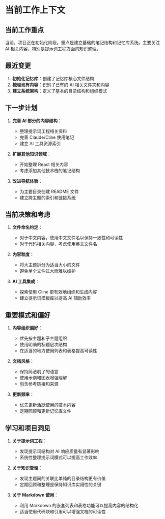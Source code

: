# 当前工作上下文

## 当前工作重点
当前，项目正在初始化阶段，重点是建立基础的笔记结构和记忆库系统。主要关注 AI 相关内容，特别是提示词工程方面的知识整理。

## 最近变更
1. **初始化记忆库**：创建了记忆库核心文件结构
2. **梳理现有内容**：识别了已有的 AI 相关文件夹和内容
3. **建立系统架构**：定义了基本的目录结构和组织模式

## 下一步计划
1. **完善 AI 部分的内容结构**：
   - 整理提示词工程相关资料
   - 完善 Claude/Cline 使用笔记
   - 建立 AI 工具资源索引

2. **扩展其他知识领域**：
   - 开始整理 React 相关内容
   - 考虑添加其他技术栈的笔记结构

3. **改进导航体验**：
   - 为主要目录创建 README 文件
   - 建立跨主题的索引和链接系统

## 当前决策和考虑
1. **文件命名约定**：
   - 对于中文内容，使用中文文件名以保持一致性和可读性
   - 对于代码相关内容，考虑使用英文文件名

2. **内容粒度**：
   - 将大主题拆分为适当大小的文件
   - 避免单个文件过大而难以维护

3. **AI 工具集成**：
   - 探索使用 Cline 更有效地组织和生成内容
   - 建立提示词模板库以提高 AI 辅助效率

## 重要模式和偏好
1. **内容组织偏好**：
   - 优先按主题和子主题组织
   - 使用明确的标题层次结构
   - 在适当的地方使用列表和表格提高可读性

2. **文档风格**：
   - 保持简洁明了的语言
   - 使用示例和图表增强理解
   - 包含参考链接和来源

3. **更新频率**：
   - 优先更新活跃使用的技术内容
   - 定期回顾和更新记忆库文件

## 学习和项目洞见
1. **关于提示词工程**：
   - 发现提示词结构对 AI 响应质量有显著影响
   - 系统性整理提示词模式可以提高工作效率

2. **关于知识管理**：
   - 发现主题间的关联比单纯的目录结构更有价值
   - 定期回顾和整理是保持知识库实用性的关键

3. **关于 Markdown 使用**：
   - 利用 Markdown 的嵌套列表和表格功能可以提高内容的结构化
   - 适当使用代码块和引用可以增强文档的可读性
